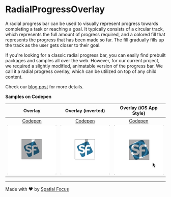# RadialProgressOverlay

A radial progress bar can be used to visually represent progress towards completing a task or reaching a goal. It typically consists of a circular track, which represents the full amount of progress required, and a colored fill that represents the progress that has been made so far. The fill gradually fills up the track as the user gets closer to their goal.

If you're looking for a classic radial progress bar, you can easily find prebuilt packages and samples all over the web. However, for our current project, we required a slightly modified, animatable version of the progress bar. We call it a radial progress overlay, which can be utilized on top of any child content.

Check our [blog post](https://www.spatial-focus.net/blog/radial-progress-css-animation) for more details.

**Samples on Codepen**

| Overlay | Overlay (inverted) | Overlay (iOS App Style) |
| :---: | :---: | :---: |
| [Codepen](https://codepen.io/spatial-focus/pen/JjavXNV) | [Codepen](https://codepen.io/spatial-focus/pen/yLxKjWP) | [Codepen](https://codepen.io/spatial-focus/pen/LYJmZJL) |
| ![Radial Progress Animation](https://raw.githubusercontent.com/SpatialFocus/radial-progress-overlay/master/assets/steps/radial_progress_animation_2.gif) | ![Radial Progress Animation](https://raw.githubusercontent.com/SpatialFocus/radial-progress-overlay/master/assets/steps/radial_progress_animation_1.gif) | ![Radial Progress Animation](https://raw.githubusercontent.com/SpatialFocus/radial-progress-overlay/master/assets/steps/radial_progress_animation_3.gif) |

----

Made with :heart: by [Spatial Focus](https://spatial-focus.net/)

